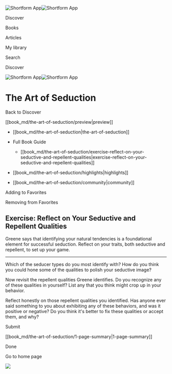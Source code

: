 ![Shortform App](/img/logo.36a2399e.svg)![Shortform App](/img/logo-dark.70c1b072.svg)

Discover

Books

Articles

My library

Search

Discover

![Shortform App](/img/logo.36a2399e.svg)![Shortform App](/img/logo-dark.70c1b072.svg)

# The Art of Seduction

Back to Discover

[[book_md/the-art-of-seduction/preview|preview]]

  * [[book_md/the-art-of-seduction|the-art-of-seduction]]
  * Full Book Guide

    * [[book_md/the-art-of-seduction/exercise-reflect-on-your-seductive-and-repellent-qualities|exercise-reflect-on-your-seductive-and-repellent-qualities]]
  * [[book_md/the-art-of-seduction/highlights|highlights]]
  * [[book_md/the-art-of-seduction/community|community]]



Adding to Favorites 

Removing from Favorites 

## Exercise: Reflect on Your Seductive and Repellent Qualities

Greene says that identifying your natural tendencies is a foundational element for successful seduction. Reflect on your traits, both seductive and repellent, to set up your game.

* * *

Which of the seducer types do you most identify with? How do you think you could hone some of the qualities to polish your seductive image?

Now revisit the repellent qualities Greene identifies. Do you recognize any of these qualities in yourself? List any that you think might crop up in your behavior.

Reflect honestly on those repellent qualities you identified. Has anyone ever said something to you about exhibiting any of these behaviors, and was it positive or negative? Do you think it's better to fix these qualities or accept them, and why?

Submit 

[[book_md/the-art-of-seduction/1-page-summary|1-page-summary]]

Done

Go to home page 

![](https://bat.bing.com/action/0?ti=56018282&Ver=2&mid=9ecee7f7-1ac1-45db-8f7a-1dbef1b88853&sid=1711133063fa11eebdec89a8b8ae3bbc&vid=171147a063fa11eea7440fcfeb230d96&vids=0&msclkid=N&pi=0&lg=en-US&sw=800&sh=600&sc=24&nwd=1&tl=Shortform%20%7C%20The%20Art%20of%20Seduction&p=https%3A%2F%2Fwww.shortform.com%2Fapp%2Fbook%2Fthe-art-of-seduction%2Fexercise-reflect-on-your-seductive-and-repellent-qualities&r=&lt=414&evt=pageLoad&sv=1&rn=327434)
